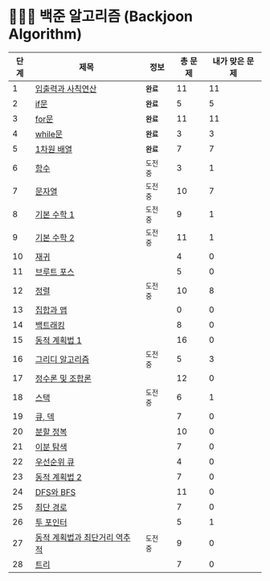 # 👨🏻‍💻 백준 알고리즘 (Backjoon Algorithm)



| 단계 | 제목                                                         | 정보       | 총 문제 | 내가 맞은 문제 |
| ---- | ------------------------------------------------------------ | ---------- | ------- | -------------- |
| 1    | [입출력과 사칙연산](https://www.acmicpc.net/step/1)          | **`완료`** | 11      | 11             |
| 2    | [if문](https://www.acmicpc.net/step/4)                       | **`완료`** | 5       | 5              |
| 3    | [for문](https://www.acmicpc.net/step/3)                      | **`완료`** | 11      | 11             |
| 4    | [while문](https://www.acmicpc.net/step/2)                    | **`완료`** | 3       | 3              |
| 5    | [1차원 배열](https://www.acmicpc.net/step/6)                 | **`완료`** | 7       | 7              |
| 6    | [함수](https://www.acmicpc.net/step/5)                       | `도전 중`  | 3       | 1              |
| 7    | [문자열](https://www.acmicpc.net/step/7)                     | `도전 중`  | 10      | 7              |
| 8    | [기본 수학 1](https://www.acmicpc.net/step/8)                | `도전 중`  | 9       | 1              |
| 9    | [기본 수학 2](https://www.acmicpc.net/step/10)               | `도전 중`  | 11      | 1              |
| 10   | [재귀](https://www.acmicpc.net/step/19)                      |            | 4       | 0              |
| 11   | [브루트 포스](https://www.acmicpc.net/step/22)               |            | 5       | 0              |
| 12   | [정렬](https://www.acmicpc.net/step/9)                       | `도전 중`  | 10      | 8              |
| 13   | [집합과 맵](https://www.acmicpc.net/step/49)                 |            | 0       | 0              |
| 14   | [백트래킹](https://www.acmicpc.net/step/34)                  |            | 8       | 0              |
| 15   | [동적 계획법 1](https://www.acmicpc.net/step/16)             |            | 16      | 0              |
| 16   | [그리디 알고리즘](https://www.acmicpc.net/step/33)           | `도전 중`  | 5       | 3              |
| 17   | [정수론 및 조합론](https://www.acmicpc.net/step/18)          |            | 12      | 0              |
| 18   | [스택](https://www.acmicpc.net/step/11)                      | `도전 중`  | 6       | 1              |
| 19   | [큐, 덱](https://www.acmicpc.net/step/12)                    |            | 7       | 0              |
| 20   | [분할 정복](https://www.acmicpc.net/step/20)                 |            | 10      | 0              |
| 21   | [이분 탐색](https://www.acmicpc.net/step/29)                 |            | 7       | 0              |
| 22   | [우선순위 큐](https://www.acmicpc.net/step/13)               |            | 4       | 0              |
| 23   | [동적 계획법 2](https://www.acmicpc.net/step/17)             |            | 7       | 0              |
| 24   | [DFS와 BFS](https://www.acmicpc.net/step/24)                 |            | 11      | 0              |
| 25   | [최단 경로](https://www.acmicpc.net/step/26)                 |            | 7       | 0              |
| 26   | [투 포인터](https://www.acmicpc.net/step/59)                 |            | 5       | 1              |
| 27   | [동적 계획법과 최단거리 역추적](https://www.acmicpc.net/step/41) | `도전 중`  | 9       | 0              |
| 28   | [트리](https://www.acmicpc.net/step/23)                      |            | 7       | 0              |

